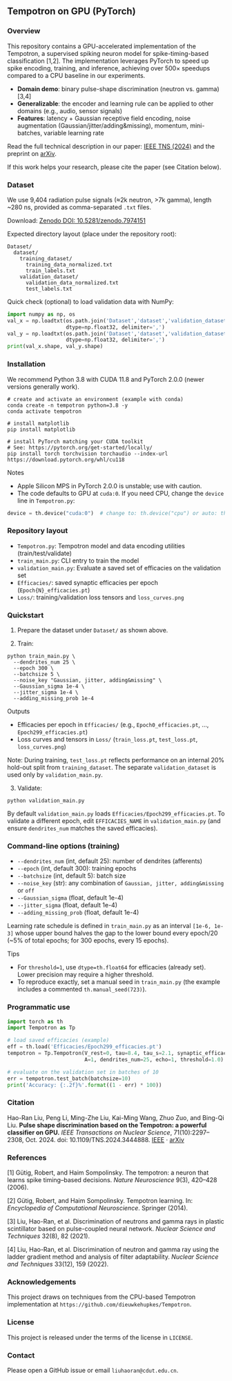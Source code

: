 ## Tempotron on GPU (PyTorch)

### Overview

This repository contains a GPU-accelerated implementation of the Tempotron, a supervised spiking neuron model for spike-timing-based classification [1,2]. The implementation leverages PyTorch to speed up spike encoding, training, and inference, achieving over 500× speedups compared to a CPU baseline in our experiments.

- **Domain demo**: binary pulse-shape discrimination (neutron vs. gamma) [3,4]
- **Generalizable**: the encoder and learning rule can be applied to other domains (e.g., audio, sensor signals)
- **Features**: latency + Gaussian receptive field encoding, noise augmentation (Gaussian/jitter/adding&missing), momentum, mini-batches, variable learning rate

Read the full technical description in our paper: [IEEE TNS (2024)](https://doi.org/10.1109/TNS.2024.3444888) and the preprint on [arXiv](https://doi.org/10.48550/arXiv.2305.18205).

If this work helps your research, please cite the paper (see Citation below).

### Dataset

We use 9,404 radiation pulse signals (≈2k neutron, >7k gamma), length ~280 ns, provided as comma-separated `.txt` files.

Download: [Zenodo DOI: 10.5281/zenodo.7974151](https://doi.org/10.5281/zenodo.7974151)

Expected directory layout (place under the repository root):

```
Dataset/
  dataset/
    training_dataset/
      training_data_normalized.txt
      train_labels.txt
    validation_dataset/
      validation_data_normalized.txt
      test_labels.txt
```

Quick check (optional) to load validation data with NumPy:

```python
import numpy as np, os
val_x = np.loadtxt(os.path.join('Dataset','dataset','validation_dataset','validation_data_normalized.txt'),
                   dtype=np.float32, delimiter=',')
val_y = np.loadtxt(os.path.join('Dataset','dataset','validation_dataset','test_labels.txt'),
                   dtype=np.float32, delimiter=',')
print(val_x.shape, val_y.shape)
```

### Installation

We recommend Python 3.8 with CUDA 11.8 and PyTorch 2.0.0 (newer versions generally work).

```
# create and activate an environment (example with conda)
conda create -n tempotron python=3.8 -y
conda activate tempotron

# install matplotlib
pip install matplotlib

# install PyTorch matching your CUDA toolkit
# See: https://pytorch.org/get-started/locally/
pip install torch torchvision torchaudio --index-url https://download.pytorch.org/whl/cu118
```

Notes
- Apple Silicon MPS in PyTorch 2.0.0 is unstable; use with caution.
- The code defaults to GPU at `cuda:0`. If you need CPU, change the `device` line in `Tempotron.py`:

```python
device = th.device("cuda:0")  # change to: th.device("cpu") or auto: th.device("cuda" if th.cuda.is_available() else "cpu")
```

### Repository layout

- `Tempotron.py`: Tempotron model and data encoding utilities (train/test/validate)
- `train_main.py`: CLI entry to train the model
- `validation_main.py`: Evaluate a saved set of efficacies on the validation set
- `Efficacies/`: saved synaptic efficacies per epoch (`Epoch{N}_efficacies.pt`)
- `Loss/`: training/validation loss tensors and `loss_curves.png`

### Quickstart

1) Prepare the dataset under `Dataset/` as shown above.

2) Train:

```
python train_main.py \
  --dendrites_num 25 \
  --epoch 300 \
  --batchsize 5 \
  --noise_key "Gaussian, jitter, adding&missing" \
  --Gaussian_sigma 1e-4 \
  --jitter_sigma 1e-4 \
  --adding_missing_prob 1e-4
```

Outputs
- Efficacies per epoch in `Efficacies/` (e.g., `Epoch0_efficacies.pt`, …, `Epoch299_efficacies.pt`)
- Loss curves and tensors in `Loss/` (`train_loss.pt`, `test_loss.pt`, `loss_curves.png`)

Note: During training, `test_loss.pt` reflects performance on an internal 20% hold-out split from `training_dataset`. The separate `validation_dataset` is used only by `validation_main.py`.

3) Validate:

```
python validation_main.py
```

By default `validation_main.py` loads `Efficacies/Epoch299_efficacies.pt`. To validate a different epoch, edit `EFFICACIES_NAME` in `validation_main.py` (and ensure `dendrites_num` matches the saved efficacies).

### Command-line options (training)

- `--dendrites_num` (int, default 25): number of dendrites (afferents)
- `--epoch` (int, default 300): training epochs
- `--batchsize` (int, default 5): batch size
- `--noise_key` (str): any combination of `Gaussian, jitter, adding&missing` or `off`
- `--Gaussian_sigma` (float, default 1e-4)
- `--jitter_sigma` (float, default 1e-4)
- `--adding_missing_prob` (float, default 1e-4)

Learning rate schedule is defined in `train_main.py` as an interval `[1e-6, 1e-3]` whose upper bound halves the gap to the lower bound every epoch/20 (~5% of total epochs; for 300 epochs, every 15 epochs).

Tips
- For `threshold=1`, use `dtype=th.float64` for efficacies (already set). Lower precision may require a higher threshold.
- To reproduce exactly, set a manual seed in `train_main.py` (the example includes a commented `th.manual_seed(723)`).

### Programmatic use

```python
import torch as th
import Tempotron as Tp

# load saved efficacies (example)
eff = th.load('Efficacies/Epoch299_efficacies.pt')
tempotron = Tp.Tempotron(V_rest=0, tau=8.4, tau_s=2.1, synaptic_efficacies=eff,
                         A=1, dendrites_num=25, echo=1, threshold=1.0)

# evaluate on the validation set in batches of 10
err = tempotron.test_batch(batchsize=10)
print('Accuracy: {:.2f}%'.format((1 - err) * 100))
```

### Citation

Hao-Ran Liu, Peng Li, Ming-Zhe Liu, Kai-Ming Wang, Zhuo Zuo, and Bing-Qi Liu. **Pulse shape discrimination based on the Tempotron: a powerful classifier on GPU.** *IEEE Transactions on Nuclear Science*, 71(10):2297–2308, Oct. 2024. doi: 10.1109/TNS.2024.3444888. [IEEE](https://doi.org/10.1109/TNS.2024.3444888) · [arXiv](https://doi.org/10.48550/arXiv.2305.18205)

### References

[1] Gütig, Robert, and Haim Sompolinsky. The tempotron: a neuron that learns spike timing–based decisions. *Nature Neuroscience* 9(3), 420–428 (2006).

[2] Gütig, Robert, and Haim Sompolinsky. Tempotron learning. In: *Encyclopedia of Computational Neuroscience*. Springer (2014).

[3] Liu, Hao-Ran, et al. Discrimination of neutrons and gamma rays in plastic scintillator based on pulse-coupled neural network. *Nuclear Science and Techniques* 32(8), 82 (2021).

[4] Liu, Hao-Ran, et al. Discrimination of neutron and gamma ray using the ladder gradient method and analysis of filter adaptability. *Nuclear Science and Techniques* 33(12), 159 (2022).

### Acknowledgements

This project draws on techniques from the CPU-based Tempotron implementation at `https://github.com/dieuwkehupkes/Tempotron`.

### License

This project is released under the terms of the license in `LICENSE`.

### Contact

Please open a GitHub issue or email `liuhaoran@cdut.edu.cn`.

